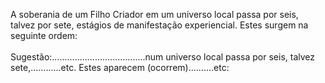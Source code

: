 ﻿A soberania de um Filho Criador em um universo local passa por seis, talvez por sete, estágios de manifestação experiencial. Estes surgem na seguinte ordem:<BR><BR>Sugestão:.....................................num universo local  passa por seis, talvez sete,............etc. Estes aparecem (ocorrem)..........etc: